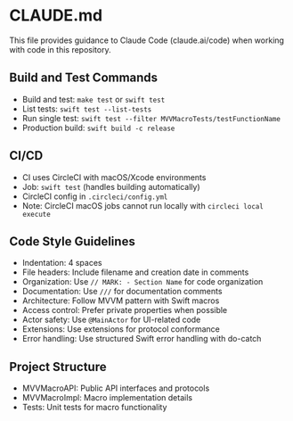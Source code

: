# CLAUDE.md

This file provides guidance to Claude Code (claude.ai/code) when working with code in this repository.

## Build and Test Commands
- Build and test: `make test` or `swift test`
- List tests: `swift test --list-tests`
- Run single test: `swift test --filter MVVMacroTests/testFunctionName`
- Production build: `swift build -c release`

## CI/CD
- CI uses CircleCI with macOS/Xcode environments
- Job: `swift test` (handles building automatically)
- CircleCI config in `.circleci/config.yml`
- Note: CircleCI macOS jobs cannot run locally with `circleci local execute`

## Code Style Guidelines
- Indentation: 4 spaces
- File headers: Include filename and creation date in comments
- Organization: Use `// MARK: - Section Name` for code organization
- Documentation: Use `///` for documentation comments
- Architecture: Follow MVVM pattern with Swift macros
- Access control: Prefer private properties when possible
- Actor safety: Use `@MainActor` for UI-related code
- Extensions: Use extensions for protocol conformance
- Error handling: Use structured Swift error handling with do-catch

## Project Structure
- MVVMacroAPI: Public API interfaces and protocols
- MVVMacroImpl: Macro implementation details
- Tests: Unit tests for macro functionality